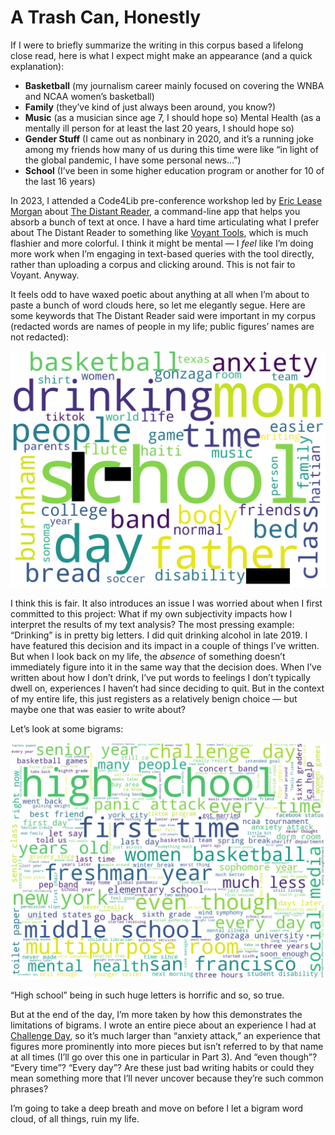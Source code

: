 # A Trash Can, Honestly

If I were to briefly summarize the writing in this corpus based a lifelong close read, here is what I expect might make an appearance (and a quick explanation):

- **Basketball** (my journalism career mainly focused on covering the WNBA and NCAA women’s basketball)
- **Family** (they’ve kind of just always been around, you know?)
- **Music** (as a musician since age 7, I should hope so)
Mental Health (as a mentally ill person for at least the last 20 years, I should hope so)
- **Gender Stuff** (I came out as nonbinary in 2020, and it’s a running joke among my friends how many of us during this time were like “in light of the global pandemic, I have some personal news…”)
- **School** (I’ve been in some higher education program or another for 10 of the last 16 years)

In 2023, I attended a Code4Lib pre-conference workshop led by [Eric Lease Morgan](https://directory.library.nd.edu/directory/employees/emorgan) about [The Distant Reader](https://distantreader.org/), a command-line app that helps you absorb a bunch of text at once. I have a hard time articulating what I prefer about The Distant Reader to something like [Voyant Tools](https://voyant-tools.org/), which is much flashier and more colorful. I think it might be mental — I _feel_ like I’m doing more work when I’m engaging in text-based queries with the tool directly, rather than uploading a corpus and clicking around. This is not fair to Voyant. Anyway.

It feels odd to have waxed poetic about anything at all when I’m about to paste a bunch of word clouds here, so let me elegantly segue. Here are some keywords that The Distant Reader said were important in my corpus (redacted words are names of people in my life; public figures’ names are not redacted):

![A word cloud whose largest words include school, drinking, mom, father, day, people, and time. Some words are redacted.](images/keywords-cloud.png)

I think this is fair. It also introduces an issue I was worried about when I first committed to this project: What if my own subjectivity impacts how I interpret the results of my text analysis? The most pressing example: “Drinking” is in pretty big letters. I did quit drinking alcohol in late 2019. I have featured this decision and its impact in a couple of things I’ve written. But when I look back on my life, the _absence_ of something doesn’t immediately figure into it in the same way that the decision does. When I’ve written about how I don’t drink, I’ve put words to feelings I don’t typically dwell on, experiences I haven’t had since deciding to quit. But in the context of my entire life, this just registers as a relatively benign choice — but maybe one that was easier to write about?

Let’s look at some bigrams:

![A word cloud with several two-word phrases, the largest of which include high school, first time, women basketball, freshman year, middle school, and New York.](images/bigrams-cloud.png)

“High school” being in such huge letters is horrific and so, so true.

But at the end of the day, I’m more taken by how this demonstrates the limitations of bigrams. I wrote an entire piece about an experience I had at [Challenge Day](https://www.challengeday.org/), so it’s much larger than “anxiety attack,” an experience that figures more prominently into more pieces but isn’t referred to by that name at all times (I’ll go over this one in particular in Part 3). And “even though”? “Every time”? “Every day”? Are these just bad writing habits or could they mean something more that I’ll never uncover because they’re such common phrases?

I’m going to take a deep breath and move on before I let a bigram word cloud, of all things, ruin my life.